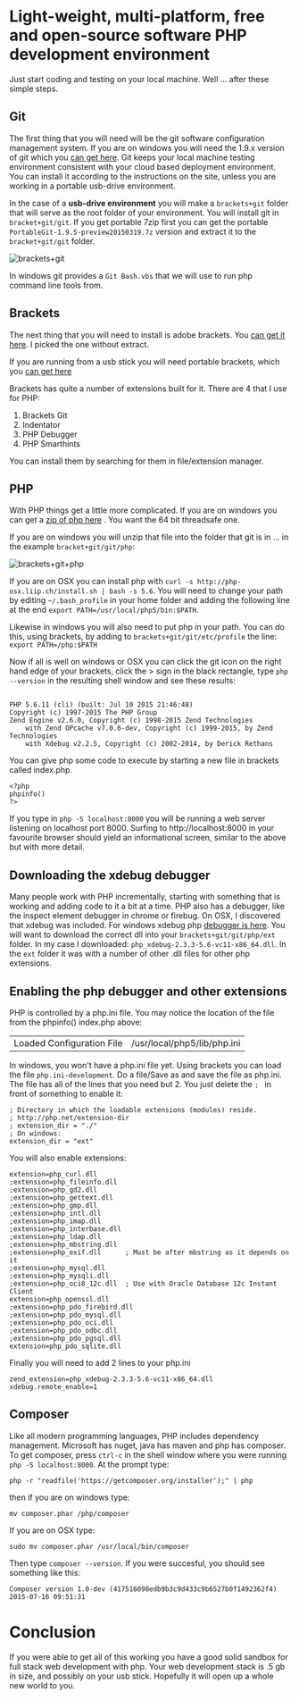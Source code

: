 Light-weight, multi-platform, free and open-source software PHP development environment
======

Just start coding and testing on your local machine. Well ... after these simple steps. 

Git
----

The first thing that you will need will be the git software configuration management system. If you are on windows you will need the 1.9.x version of git which you [can get here](https://github.com/msysgit/msysgit/releases). Git keeps your local machine testing environment consistent with your cloud based deployment environment. You can install it according to the instructions on the site, unless you are working in a portable usb-drive environment.

In the case of a **usb-drive environment** you will make a `brackets+git` folder that will serve as the root folder of your environment. You will install git in `bracket+git/git`. If you get portable 7zip first you can get the portable `PortableGit-1.9.5-preview20150319.7z` version and extract it to the `bracket+git/git` folder.

![brackets+git](articles/phplite/bracketsgit.svg "brackets+git")

In windows git provides a `Git Bash.vbs` that we will use to run php command line tools from.

Brackets
-------

The next thing that you will need to install is adobe brackets. You [can get it here](http://brackets.io/). I picked the one without extract.

If you are running from a usb stick you will need portable brackets, which you [can get here](https://github.com/sagiegurari/brackets-portable/releases)

Brackets has quite a number of extensions built for it. There are 4 that I use for PHP:

1. Brackets Git
1. Indentator
1. PHP Debugger
1. PHP Smarthints

You can install them by searching for them in file/extension manager.

PHP
----

With PHP things get a little more complicated. If you are on windows you can get a [zip of php here](http://windows.php.net/download/) . You want the 64 bit threadsafe one.

If you are on windows you will unzip that file into the folder that git is in ... in the example `bracket+git/git/php`:

![brackets+git+php](articles/phplite/bracketsgitphp.svg "brackets+git+php")

If you are on OSX you can install php with `curl -s http://php-osx.liip.ch/install.sh | bash -s 5.6`. You will need to change your path by editing `~/.bash_profile` in your home folder and adding the following line at the end `export PATH=/usr/local/php5/bin:$PATH`.

Likewise in windows you will also need to put php in your path. You can do this, using brackets, by adding to `brackets+git/git/etc/profile` the line:
`export PATH=/php:$PATH`

Now if all is well on windows or OSX you can click the git icon on the right hand edge of your brackets, click the > sign in the black rectangle, type `php --version` in the resulting shell window and see these results:

```

PHP 5.6.11 (cli) (built: Jul 10 2015 21:46:48) 
Copyright (c) 1997-2015 The PHP Group
Zend Engine v2.6.0, Copyright (c) 1998-2015 Zend Technologies
    with Zend OPcache v7.0.6-dev, Copyright (c) 1999-2015, by Zend Technologies
    with Xdebug v2.2.5, Copyright (c) 2002-2014, by Derick Rethans

```

You can give php some code to execute by starting a new file in brackets called index.php.

```
<?php
phpinfo()
?>
```
If you type in `php -S localhost:8000` you will be running a web server listening on localhost port 8000. Surfing to http://localhost:8000 in your favourite browser should yield an informational screen, similar to the above but with more detail.

Downloading the xdebug debugger
-----------

Many people work with PHP incrementally, starting with something that is working and adding code to it a bit at a time. PHP also has a debugger, like the inspect element debugger in chrome or firebug. On OSX, I discovered that xdebug was included. For windows xdebug php [debugger is here](http://xdebug.org/download.php). You will want to download the correct dll into your `brackets+git/git/php/ext` folder. In my case I downloaded: `php_xdebug-2.3.3-5.6-vc11-x86_64.dll`. In the `ext` folder it was with a number of other .dll files for other php extensions.

Enabling the php debugger and other extensions
---

PHP is controlled by a php.ini file. You may notice the location of the file from the phpinfo() index.php above:

|||
|-|-|
|Loaded Configuration File|	/usr/local/php5/lib/php.ini|

In windows, you won't have a php.ini file yet. Using brackets you can load the file `php.ini-development`. Do a file/Save as and save the file as php.ini. The file has all of the lines that you need but 2. You just delete the `; ` in front of something to enable it:

```
; Directory in which the loadable extensions (modules) reside.
; http://php.net/extension-dir
; extension_dir = "./"
; On windows:
extension_dir = "ext"
```

You will also enable extensions:

```
extension=php_curl.dll
;extension=php_fileinfo.dll
;extension=php_gd2.dll
;extension=php_gettext.dll
;extension=php_gmp.dll
;extension=php_intl.dll
;extension=php_imap.dll
;extension=php_interbase.dll
;extension=php_ldap.dll
;extension=php_mbstring.dll
;extension=php_exif.dll      ; Must be after mbstring as it depends on it
;extension=php_mysql.dll
;extension=php_mysqli.dll
;extension=php_oci8_12c.dll  ; Use with Oracle Database 12c Instant Client
extension=php_openssl.dll
;extension=php_pdo_firebird.dll
;extension=php_pdo_mysql.dll
;extension=php_pdo_oci.dll
;extension=php_pdo_odbc.dll
;extension=php_pdo_pgsql.dll
extension=php_pdo_sqlite.dll
```

Finally you will need to add 2 lines to your php.ini

```
zend_extension=php_xdebug-2.3.3-5.6-vc11-x86_64.dll
xdebug.remote_enable=1
```

Composer
----

Like all modern programming languages, PHP includes dependency management. Microsoft has nuget, java has maven and php has composer. To get composer, press `ctrl-c` in the shell window where you were running `php -S localhost:8000`. At the prompt type: 
```
php -r "readfile('https://getcomposer.org/installer');" | php
```
then if you are on windows type:
```
mv composer.phar /php/composer
```
If you are on OSX type:
```
sudo mv composer.phar /usr/local/bin/composer
```

Then type `composer --version`. If you were succesful, you should see something like this:
```
Composer version 1.0-dev (417516098edb9b3c9d433c9b6527b0f1492362f4) 2015-07-16 09:51:31
```

Conclusion
====
If you were able to get all of this working you have a good solid sandbox for full stack web development with php. Your web development stack is .5 gb in size, and possibly on your usb stick. Hopefully it will open up a whole new world to you.